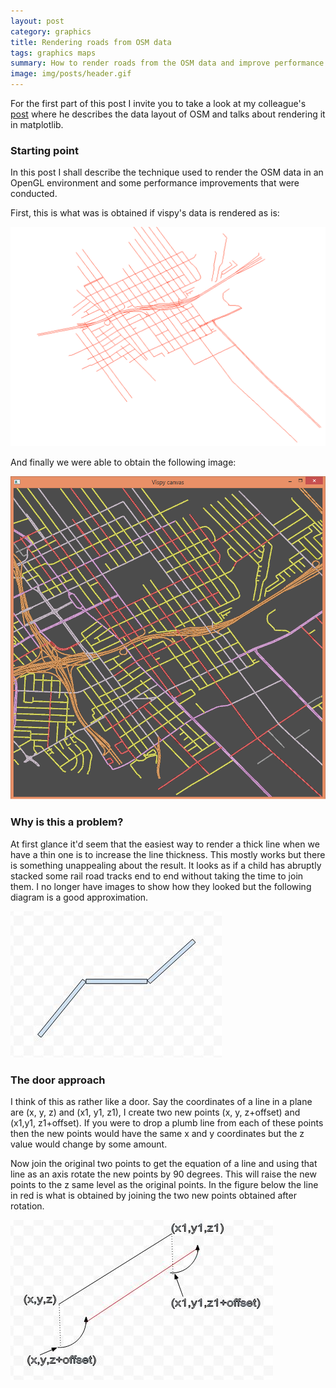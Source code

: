 ```yaml
---
layout: post
category: graphics
title: Rendering roads from OSM data
tags: graphics maps
summary: How to render roads from the OSM data and improve performance
image: img/posts/header.gif
---
```


For the first part of this post I invite you to take a look at my colleague's [post](http://ssarangi.github.io/OpenStreetMapsRendering-and-simple-routing/) where he describes the data layout of OSM and talks about rendering it in matplotlib.

### Starting point

In this post I shall describe the technique used to render the OSM data in an OpenGL environment and some performance improvements that were conducted.

First, this is what was is obtained if vispy's data is rendered as is:

![Initial](/img/vispy/initial.png "Initial")

And finally we were able to obtain the following image:

![Final](/img/vispy/vispy_rendering.png "Final")


### Why is this a problem?

At first glance it'd seem that the easiest way to render a thick line when we have a thin one is to increase the line thickness. This mostly works but there is something unappealing about the result. It looks as if a child has abruptly stacked some rail road tracks end to end without taking the time to join them. I no longer have images to show how they looked but the following diagram is a good approximation.

![Rail](/img/vispy/railtracks.JPG "Line widths")

### The door approach

I think of this as rather like a door. Say the coordinates of a line in a plane are (x, y, z) and (x1, y1, z1), I create two new points (x, y, z+offset) and (x1,y1, z1+offset). If you were to drop a plumb line from each of these points then the new points would have the same x and y coordinates but the z value would change by some amount.

Now join the original two points to get the equation of a line and using that line as an axis rotate the new points by 90 degrees. This will raise the new points to the z same level as the original points. In the figure below the line in red is what is obtained by joining the two new points obtained after rotation.

![Door](/img/vispy/door.JPG "The door approach")  
